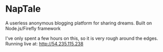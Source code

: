 NapTale
=======

A userless anonymous blogging platform for sharing dreams. Built on Node.js/Firefly framework



I've only spent a few hours on this, so it is very rough around the edges. Running live at: http://54.235.115.238
